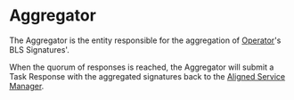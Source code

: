 # Aggregator

The Aggregator is the entity responsible for the aggregation of [Operator](./4_operator.md)'s BLS Signatures'. 

When the quorum of responses is reached, the Aggregator will submit a Task Response with the aggregated signatures back to the [Aligned Service Manager](./3_service_manager_contract.md).

